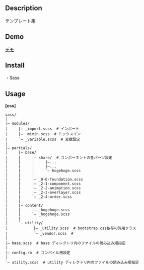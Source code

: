 ﻿## Description
テンプレート集  

## Demo
[デモ](http://cdg3.demopage.jp/html/kanazawa/template/html2/)

## Install
・Sass

## Usage
**[css]**  
```
sass/
|
|— modules/
|     |— _import.scss  # インポート
|     |— _mixin.scss  # ミックスイン
|     `— _variable.scss  # 変数設定
|
|— partials/
|     |— base/
|     |     |— share/  # コンポーネントの各パーツ設定
|     |     |     |—...
|     |     |     |—...
|     |     |     `— hogehoge.scss
|     |     |
|     |     |— _0-0-foundation.scss
|     |     |— _2-1-component.scss
|     |     |— _2-2-animation.scss
|     |     |— _2-3-overlayer.scss
|     |     `— _2-4-order.scss
|     |
|     |— content/
|     |     |— _hogehoge.scss
|     |     `— _hogehoge.scss
|     |
|     `— utility/
|     　     |— _utility.scss  # bootstrap.css依存の汎用クラス
|       　   `— _vendor.scss  # 
|
|— base.scss  # base ディレクトリ内のファイルの読み込み順指定
|
|— config.rb  # コンパイル用設定
|
`— utility.scss  # utility ディレクトリ内のファイルの読み込み順指定
```
